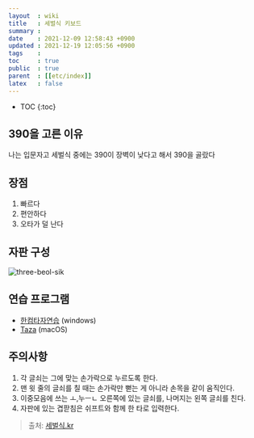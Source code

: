 ```yaml
---
layout  : wiki
title   : 세벌식 키보드
summary : 
date    : 2021-12-09 12:58:43 +0900
updated : 2021-12-19 12:05:56 +0900
tags    : 
toc     : true
public  : true
parent  : [[etc/index]]
latex   : false
---
```

* TOC
{:toc}

## 390을 고른 이유
나는 입문자고 세벌식 중에는 390이 장벽이 낮다고 해서 390을 골랐다

## 장점 
1. 빠르다
2. 편안하다
3. 오타가 덜 난다

## 자판 구성
![three-beol-sik](https://user-images.githubusercontent.com/39648594/146661989-9073339a-4610-47f7-9ac9-0455a489e8a7.png)

## 연습 프로그램
- [한컴타자연습](https://www.hancom.com/hanfriends/friendsTyping.do) (windows)
- [Taza](https://apps.apple.com/kr/app/taza/id452941048?mt=12) (macOS)

## 주의사항 
1. 각 글쇠는 그에 맞는 손가락으로 누르도록 한다. 
2. 맨 윗 줄의 글쇠를 칠 때는 손가락만 뻗는 게 아니라 손목을 같이 움직인다.
3. 이중모음에 쓰는 ㅗ,누ㅡㄴ 오른쪽에 있는 글쇠를, 나머지는 왼쪽 글쇠를 친다.
4. 자판에 있는 겹팓침은 쉬프트와 함께 한 타로 입력한다. 
   
> 출처: [세벌식.kr](https://xn--pk3bl9feqb.kr/)
